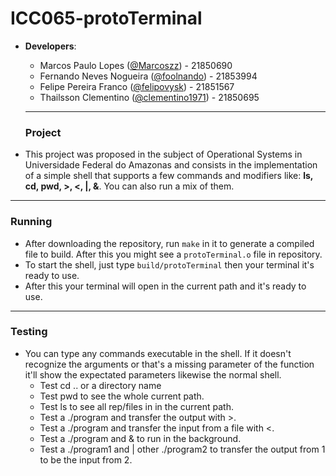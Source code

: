 # ICC065-protoTerminal
* **Developers**:
  * Marcos Paulo Lopes ([@Marcoszz](https://github.com/Marcoszz)) - 21850690
  * Fernando Neves Nogueira ([@foolnando](https://github.com/foolnando)) - 21853994
  * Felipe Pereira Franco ([@felipovysk](https://github.com/felipovysk)) - 21851567
  * Thailsson Clementino ([@clementino1971](https://github.com/clementino1971)) - 21850695
  
  ***
  
  ### Project
 * This project was proposed in the subject of Operational Systems in Universidade Federal do Amazonas and consists in the implementation of a simple shell that supports a few commands and modifiers like: **ls, cd, pwd, >, <, |, &**. You can also run a mix of them.
  
  ***
  ### Running
  
 * After downloading the repository, run `make` in it to generate a compiled file to build. After this you might see a `protoTerminal.o` file in repository.
 * To start the shell, just type `build/protoTerminal` then your terminal it's ready to use.
 * After this your terminal will open in the current path and it's ready to use.
 
 ***
 ### Testing
 
 * You can type any commands executable in the shell. If it doesn't recognize the arguments or that's a missing parameter of the function it'll show the expectated parameters likewise the normal shell.
   * Test cd .. or a directory name
   * Test pwd to see the whole current path.
   * Test ls to see all rep/files in in the current path.
   * Test a ./program and transfer the output with >.
   * Test a ./program and transfer the input from a file with <.
   * Test a ./program and & to run in the background.
   * Test a ./program1 and | other ./program2 to transfer the output from 1 to be the input from 2.
 
 
